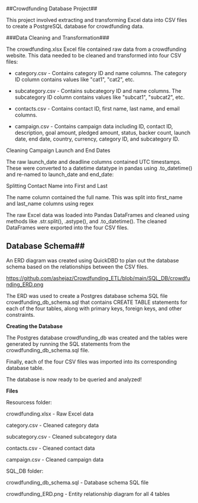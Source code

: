##Crowdfunding Database Project##

This project involved extracting and transforming Excel data into CSV files to create a PostgreSQL database for crowdfunding data.

###Data Cleaning and Transformation###

The crowdfunding.xlsx Excel file contained raw data from a crowdfunding website. This data needed to be cleaned and transformed into four CSV files:

- category.csv - Contains category ID and name columns. The category ID column contains values like "cat1", "cat2", etc.

- subcategory.csv - Contains subcategory ID and name columns. The subcategory ID column contains values like "subcat1", "subcat2", etc.

- contacts.csv - Contains contact ID, first name, last name, and email columns.

- campaign.csv - Contains campaign data including ID, contact ID, description, goal amount, pledged amount, status, backer count, launch date, end date, country, currency, category ID, and subcategory ID.

Cleaning Campaign Launch and End Dates

The raw launch_date and deadline columns contained UTC timestamps. These were converted to a datetime datatype in pandas using .to_datetime() and re-named to launch_date and end_date:

Splitting Contact Name into First and Last

The name column contained the full name. This was split into first_name and last_name columns using regex

The raw Excel data was loaded into Pandas DataFrames and cleaned using methods like .str.split(), .astype(),  and .to_datetime(). The cleaned DataFrames were exported into the four CSV files.

## Database Schema##

An ERD diagram was created using QuickDBD to plan out the database schema based on the relationships between the CSV files.

https://github.com/ashejaz/Crowdfunding_ETL/blob/main/SQL_DB/crowdfunding_ERD.png

The ERD was used to create a Postgres database schema SQL file crowdfunding_db_schema.sql that contains CREATE TABLE statements for each of the four tables, along with primary keys, foreign keys, and other constraints.

**Creating the Database**

The Postgres database crowdfunding_db was created and the tables were generated by running the SQL statements from the crowdfunding_db_schema.sql file.

Finally, each of the four CSV files was imported into its corresponding database table.

The database is now ready to be queried and analyzed!

**Files**

Resourcess folder:

crowdfunding.xlsx - Raw Excel data

category.csv - Cleaned category data

subcategory.csv - Cleaned subcategory data

contacts.csv - Cleaned contact data

campaign.csv - Cleaned campaign data

SQL_DB folder:

crowdfunding_db_schema.sql - Database schema SQL file

crowdfunding_ERD.png - Entity relationship diagram for all 4 tables

